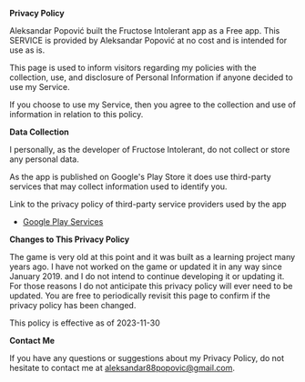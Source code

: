 **Privacy Policy**

Aleksandar Popović built the Fructose Intolerant app as a Free app. This SERVICE is provided by Aleksandar Popović at no cost and is intended for use as is.

This page is used to inform visitors regarding my policies with the collection, use, and disclosure of Personal Information if anyone decided to use my Service.

If you choose to use my Service, then you agree to the collection and use of information in relation to this policy.

**Data Collection**

I personally, as the developer of Fructose Intolerant, do not collect or store any personal data.

As the app is published on Google's Play Store it does use third-party services that may collect information used to identify you.

Link to the privacy policy of third-party service providers used by the app

*   [Google Play Services](https://www.google.com/policies/privacy/)

**Changes to This Privacy Policy**

The game is very old at this point and it was built as a learning project many years ago. I have not worked on the game or updated it in any way since January 2019. and I do not intend to continue developing it or updating it. For those reasons I do not anticipate this privacy policy will ever need to be updated. You are free to periodically revisit this page to confirm if the privacy policy has been changed.

This policy is effective as of 2023-11-30

**Contact Me**

If you have any questions or suggestions about my Privacy Policy, do not hesitate to contact me at aleksandar88popovic@gmail.com.
